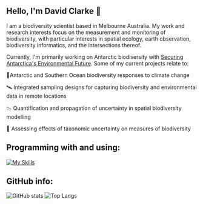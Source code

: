 ## Hello, I'm David Clarke 👋

I am a biodiversity scientist based in Melbourne Australia. My work and research interests focus on the measurement and monitoring of biodiversity, with particular interests in spatial ecology, earth observation, biodiversity informatics, and the intersections thereof. 

Currently, I'm primarily working on Antarctic biodiversity with [Securing Antarctica's Environmental Future](https://www.arcsaef.com). Some of my current projects relate to:

  🐧Antarctic and Southern Ocean biodiversity responses to climate change
  
  🛰️ Integrated sampling designs for capturing biodiversity and environmental data in remote locations
  
  📉 Quantification and propagation of uncertainty in spatial biodiversity modelling
  
  🌊 Assessing effects of taxonomic uncertainty on measures of biodiversity

## Programming with and using:
[![My Skills](https://skillicons.dev/icons?i=r,vscode)](https://skillicons.dev)

## GitHub info:
![GitHub stats](https://github-readme-stats.vercel.app/api?username=DavidAClarke&count_icons=true&theme=radical&count_private=true&include_all_commits=true) ![Top Langs](https://github-readme-stats.vercel.app/api/top-langs/?username=DavidAClarke&layout=compact&theme=radical)
<!--![GitHub stats](https://github-readme-stats.vercel.app/api?username=DavidAClarke&count_private=true&include_all_commits=true)-->
<!--![GitHub stats](https://github-readme-stats.vercel.app/api?username=DavidAClarke&count_icons=true&theme=radical)-->

<!--
**DavidAClarke/DavidAClarke** is a ✨ _special_ ✨ repository because its `README.md` (this file) appears on your GitHub profile.

Here are some ideas to get you started:

- 🔭 I’m currently working on ...
- 🌱 I’m currently learning ...
- 👯 I’m looking to collaborate on ...
- 🤔 I’m looking for help with ...
- 💬 Ask me about ...
- 📫 How to reach me: ...
- 😄 Pronouns: ...
- ⚡ Fun fact: ...
-->
